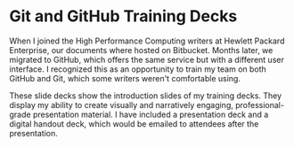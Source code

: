 # Git and GitHub Training Decks

When I joined the High Performance Computing writers at Hewlett Packard Enterprise, our documents where hosted on Bitbucket.
Months later, we migrated to GitHub, which offers the same service but with a different user interface. I recognized this
as an opportunity to train my team on both GitHub and Git, which some writers weren't comfortable using.

These slide decks show the introduction slides of my training decks. They display my ability to create visually and narratively
engaging, professional-grade presentation material. I have included a presentation deck and a digital handout deck, which
would be emailed to attendees after the presentation.
